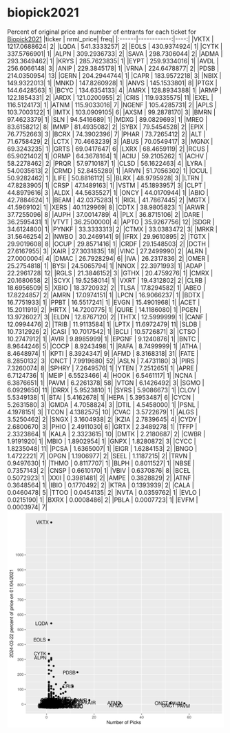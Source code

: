 # biopick2021
Percent of original price and number of entrants for each ticket for [Biopick2021](https://twitter.com/hashtag/Biopick2021)
|ticker |   nrml_price| freq|
|:------|------------:|----:|
|VKTX   | 1217.0688624|    2|
|LQDA   |  541.3333257|    2|
|EOLS   |  430.9374924|    1|
|CYTK   |  337.5766901|    1|
|ALPN   |  309.2936733|    2|
|SAVA   |  298.7306044|    2|
|ADMA   |  293.3649462|    1|
|KRYS   |  285.7623835|    1|
|EYPT   |  259.9334016|    1|
|AVDL   |  256.6066148|    3|
|ANIP   |  229.3845178|    1|
|VRNA   |  224.6478877|    2|
|PDSB   |  214.0350954|   13|
|GERN   |  204.2944744|    1|
|CAPR   |  183.9572218|    3|
|NBIX   |  149.9322013|    1|
|MNKD   |  147.8260928|    1|
|ANVS   |  145.1533801|    8|
|PTGX   |  144.6428563|    1|
|BCYC   |  134.6354133|    4|
|AMRX   |  128.8934388|    1|
|ARMP   |  122.1854331|    2|
|ARDX   |  121.0200955|    2|
|CRIS   |  119.9335575|   11|
|EXEL   |  116.5124173|    1|
|ATNM   |  115.9033016|    7|
|NGENF  |  105.4285731|    2|
|APLS   |  103.7003122|    1|
|IMTX   |  103.0909105|    6|
|AXSM   |   99.2878170|    3|
|BMRN   |   97.4623379|    1|
|SLN    |   94.5416689|    1|
|MDXG   |   89.0829693|    1|
|MREO   |   83.6158212|    8|
|IMMP   |   81.4935082|    2|
|SYBX   |   79.5454528|    2|
|EPIX   |   76.7752663|    3|
|BCRX   |   74.3902396|    7|
|PHAR   |   73.7265412|    2|
|ALT    |   71.6758429|    2|
|LCTX   |   70.4663239|    3|
|ABUS   |   70.0549417|    3|
|MGNX   |   69.3243235|    1|
|GRTS   |   69.0417647|    6|
|LXRX   |   68.4659119|    2|
|RCUS   |   65.9021402|    1|
|ORMP   |   64.3678164|    1|
|ACIU   |   59.2105262|    1|
|ACHV   |   58.2278462|    2|
|PRQR   |   57.9710187|    1|
|CLSD   |   56.1622463|    4|
|LYRA   |   54.0035613|    2|
|CRMD   |   52.8455289|    1|
|ARVN   |   51.7056302|    1|
|OCUL   |   50.9282462|    1|
|LIFE   |   50.8816112|    5|
|BLRX   |   48.9795928|    3|
|LTRN   |   47.8283905|    1|
|CRSP   |   47.1489163|    1|
|VSTM   |   45.1893957|    3|
|CLPT   |   44.8979616|    3|
|ALDX   |   44.5635527|    1|
|ONCY   |   44.0170944|    1|
|ABIO   |   42.7884624|    1|
|BEAM   |   42.0375283|    1|
|RIGL   |   41.7867445|    2|
|MGTX   |   41.5969102|    1|
|XERS   |   40.1129969|    8|
|CDTX   |   38.9805823|    1|
|ARWR   |   37.7255096|    8|
|AUPH   |   37.0014789|    4|
|PLX    |   36.8715106|    2|
|DARE   |   36.2595431|    1|
|VTVT   |   36.2500000|    4|
|APTO   |   35.9267756|   12|
|SDGR   |   34.6124800|    1|
|PYNKF  |   33.3333313|    2|
|CTMX   |   33.0383472|    3|
|MRKR   |   31.5646254|    2|
|NWBO   |   30.2469141|    9|
|IFRX   |   29.9610895|    2|
|TGTX   |   29.9019608|    8|
|OCUP   |   29.8571416|    1|
|CRDF   |   29.1548503|    2|
|DCTH   |   27.6167955|    3|
|XAIR   |   27.3031835|   18|
|VINC   |   27.2499990|    2|
|ALRN   |   27.0000004|    4|
|DMAC   |   26.7928294|    6|
|IVA    |   26.2317836|    2|
|OMER   |   25.2754818|    1|
|BYSI   |   24.5065794|    1|
|NNOX   |   22.3971993|    1|
|ADAP   |   22.2961728|   12|
|RGLS   |   21.3846152|    3|
|GTHX   |   20.4759276|    1|
|CMRX   |   20.1680658|    2|
|SCYX   |   19.5258014|    1|
|VXRT   |   19.4312802|    2|
|CLRB   |   18.6956509|    5|
|XBIO   |   18.3720932|    2|
|TLSA   |   17.8294582|    1|
|ABEO   |   17.8224857|    2|
|AMRN   |   17.0974151|    1|
|LPCN   |   16.9066237|    1|
|BDTX   |   16.7751933|    1|
|PPBT   |   16.5517241|    1|
|EVGN   |   15.4901968|    1|
|ACET   |   15.2011919|    2|
|HRTX   |   14.7200775|    1|
|QURE   |   14.1186080|    1|
|PGEN   |   13.9726027|    3|
|ELDN   |   12.8767120|    2|
|THTX   |   12.5999999|    1|
|CANF   |   12.0994476|    2|
|TRIB   |   11.9113584|    1|
|LPTX   |   11.6972479|   11|
|SLDB   |   10.7312926|    2|
|CASI   |   10.7017542|    1|
|BCLI   |   10.5726871|    3|
|CTSO   |   10.2747912|    1|
|AVIR   |    9.8985999|    1|
|EPGNF  |    9.1240876|    1|
|BNTC   |    8.9644246|    5|
|COCP   |    8.9243498|    1|
|RAFA   |    8.7499999|    1|
|ATHA   |    8.4648974|    1|
|KPTI   |    8.3924347|    9|
|AFMD   |    8.3168318|   31|
|FATE   |    8.2850132|    3|
|ONCT   |    7.9919680|   52|
|ASLN   |    7.4731180|    3|
|PIRS   |    7.3260074|    8|
|SPHRY  |    7.2649576|    1|
|YTEN   |    7.2512651|    1|
|APRE   |    6.7124736|    1|
|MEIP   |    6.5523466|    4|
|HOOK   |    6.5461117|    1|
|NCNA   |    6.3876651|    1|
|PAVM   |    6.2261378|   58|
|VTGN   |    6.1426492|    3|
|SGMO   |    6.0929650|   11|
|DRRX   |    5.9523810|    1|
|SYRS   |    5.9086673|    1|
|CLOV   |    5.5349138|    1|
|BTAI   |    5.4162678|    1|
|HEPA   |    5.3953487|    6|
|CYCN   |    5.2631580|    3|
|GMDA   |    4.7058824|    3|
|DTIL   |    4.5458000|    1|
|PSNL   |    4.1978151|    3|
|TCON   |    4.1382575|   10|
|CVAC   |    3.5722679|    1|
|ALGS   |    3.5250462|    2|
|SNGX   |    3.1604938|    2|
|KZIA   |    2.7839645|    4|
|CYDY   |    2.6800670|    3|
|PHIO   |    2.4911030|    6|
|GRTX   |    2.3489278|    1|
|TFFP   |    2.3323864|    1|
|KALA   |    2.3323615|   10|
|DMTK   |    2.2180687|    2|
|CWBR   |    1.9191920|    1|
|MBIO   |    1.8902954|    1|
|GNPX   |    1.8280872|    3|
|CYCC   |    1.8235048|   11|
|PCSA   |    1.6365007|    1|
|EIGR   |    1.6284153|    2|
|BNGO   |    1.4722221|    7|
|OPGN   |    1.1906977|    2|
|SEEL   |    1.1187215|    2|
|TRVN   |    0.9497630|    1|
|THMO   |    0.8117707|    1|
|BLPH   |    0.8011527|    1|
|NBSE   |    0.7357143|    2|
|CNSP   |    0.6610170|    1|
|VBIV   |    0.6370876|    8|
|BCEL   |    0.5072923|    1|
|XXII   |    0.3981481|    2|
|AMPE   |    0.3828829|    2|
|ATNF   |    0.3648564|    1|
|IBIO   |    0.1770492|    2|
|KTRA   |    0.1393939|    2|
|CALA   |    0.0460478|    5|
|TTOO   |    0.0454135|    2|
|NVTA   |    0.0359762|    1|
|EVLO   |    0.0215190|    1|
|BXRX   |    0.0008486|    2|
|PBLA   |    0.0007723|    1|
|EVFM   |    0.0003974|    7|
![retvspicks](biopicks.png?raw=true)

